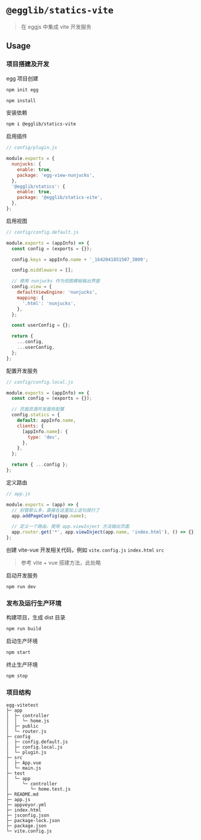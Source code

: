 # `@egglib/statics-vite`

> 在 eggjs 中集成 vite 开发服务

## Usage

### 项目搭建及开发

egg 项目创建

```bash
npm init egg
```

```bash
npm install
```

安装依赖

```bash
npm i @egglib/statics-vite
```

启用插件

```javascript
// config/plugin.js

module.exports = {
  nunjucks: {
    enable: true,
    package: 'egg-view-nunjucks',
  },
  '@egglib/statics': {
    enable: true,
    package: '@egglib/statics-vite',
  },
};
```

启用视图

```javascript
// config/config.default.js

module.exports = (appInfo) => {
  const config = (exports = {});

  config.keys = appInfo.name + '_1642041851507_3809';

  config.middleware = [];

  // 使用 nunjucks 作为视图模板输出界面
  config.view = {
    defaultViewEngine: 'nunjucks',
    mapping: {
      '.html': 'nunjucks',
    },
  };

  const userConfig = {};

  return {
    ...config,
    ...userConfig,
  };
};
```

配置开发服务

```javascript
// config/config.local.js

module.exports = (appInfo) => {
  const config = (exports = {});

  // 页面资源开发服务配置
  config.statics = {
    default: appInfo.name,
    clients: {
      [appInfo.name]: {
        type: 'dev',
      },
    },
  };

  return { ...config };
};
```

定义路由

```javascript
// app.js

module.exports = (app) => {
  // 别管那么多，直接在这里加上这句就行了
  app.addPageConfig(app.name);

  // 定义一个路由，使用 app.viewInject 方法输出页面
  app.router.get('*', app.viewInject(app.name, 'index.html'), () => {});
};
```

创建 vite-vue 开发相关代码，例如 `vite.config.js` `index.html` `src`

> 参考 vite + vue 搭建方法，此处略

启动开发服务

```bash
npm run dev
```

### 发布及运行生产环境

构建项目，生成 dist 目录

```bash
npm run build
```

启动生产环境

```bash
npm start
```

终止生产环境

```bash
npm stop
```

### 项目结构

```
egg-vitetest
├─ app
│  ├─ controller
│  │  └─ home.js
│  ├─ public
│  └─ router.js
├─ config
│  ├─ config.default.js
│  ├─ config.local.js
│  └─ plugin.js
├─ src
│  ├─ App.vue
│  └─ main.js
├─ test
│  └─ app
│     └─ controller
│        └─ home.test.js
├─ README.md
├─ app.js
├─ appveyor.yml
├─ index.html
├─ jsconfig.json
├─ package-lock.json
├─ package.json
└─ vite.config.js
```
